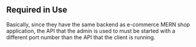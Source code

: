 ## Required in Use

Basically, since they have the same backend as e-commerce MERN shop application, the API that the admin is used to must be started with a different port number than the API that the client is running.
